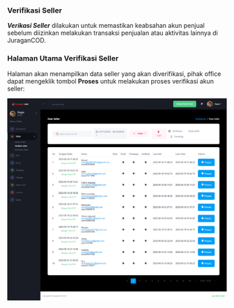 ### Verifikasi Seller

<b>_Verikasi Seller_</b> dilakukan untuk memastikan keabsahan akun penjual sebelum diizinkan melakukan transaksi penjualan atau aktivitas lainnya di JuraganCOD.

### Halaman Utama Verifikasi Seller

Halaman akan menampilkan data seller yang akan diverifikasi, pihak office dapat mengeklik tombol <b>Proses</b> untuk melakukan proses verifikasi akun seller: <br>

![image](verifikasi-seller.png)
